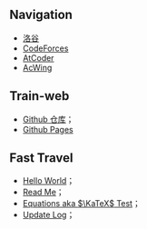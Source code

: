 ## Navigation

- [洛谷](https://www.luogu.com.cn)
- [CodeForces](https://www.codeforces.com)
- [AtCoder](https://www.atcoder.jp)
- [AcWing](https://www.acwing.com)

## Train-web

- [Github 仓库](https://github.com/code-ljh/code-ljh.github.io)；
- [Github Pages](https://code-ljh.github.io)

## Fast Travel

- [Hello World](/articles/show.html?hello-world)；
- [Read Me](/articles/show.html?readme)；
- [Equations aka $\KaTeX$ Test](/articles/show.html?equations)；
- [Update Log](/articles/show.html?updatelog)；